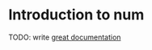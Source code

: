 # Introduction to num

TODO: write [great documentation](http://jacobian.org/writing/what-to-write/)
